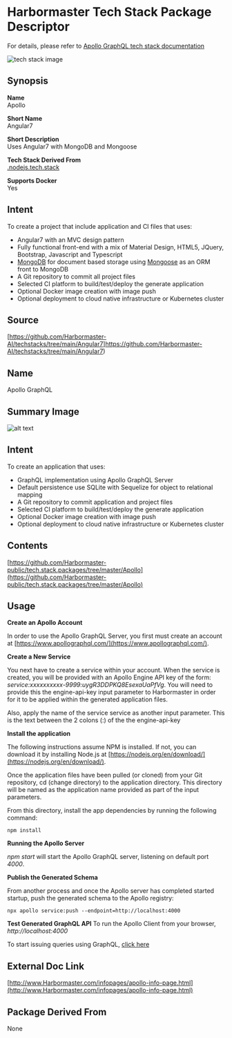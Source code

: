 # Harbormaster Tech Stack Package Descriptor

For details, please refer to [Apollo GraphQL tech stack documentation](https://harbormaster.ai/Apollo-tech-stack/)

![tech stack image](http://harbormaster.ai/wp-content/uploads/2021/04/apollo-logo.png)

## Synopsis

**Name**  
Apollo

**Short Name**  
Angular7

**Short Description**  
Uses Angular7 with MongoDB and Mongoose

**Tech Stack Derived From**  
[.nodejs.tech.stack](https://github.com/Harbormaster-AI/techstacks/tree/main/.nodejs.tech.stack)

**Supports Docker**  
Yes


  
## Intent
To create a project that include application and CI files that uses:

- Angular7 with an MVC design pattern
- Fully functional front-end with a mix of Material Design, HTML5, JQuery, Bootstrap, Javascript and Typescript
- [MongoDB](http://mongodb.com) for document based storage using [Mongoose](https://mongoosejs.com/docs/) as an ORM front to MongoDB
- A Git repository to commit all project files
- Selected CI platform to build/test/deploy the generate application
- Optional Docker image creation with image push
- Optional deployment to cloud native infrastructure or Kubernetes cluster

## Source
[https://github.com/Harbormaster-AI/techstacks/tree/main/Angular7]https://github.com/Harbormaster-AI/techstacks/tree/main/Angular7)




## Name
Apollo GraphQL

## Summary Image
![alt text](http://www.Harbormaster.com/infopages/img/apollo.png)

## Intent
To create an application that uses:

- GraphQL implementation using Apollo GraphQL Server
- Default persistence use SQLite with Sequelize for object to relational mapping
- A Git repository to commit application and project files
- Selected CI platform to build/test/deploy the generate application
- Optional Docker image creation with image push
- Optional deployment to cloud native infrastructure or Kubernetes cluster

## Contents
[https://github.com/Harbormaster-public/tech.stack.packages/tree/master/Apollo](https://github.com/Harbormaster-public/tech.stack.packages/tree/master/Apollo)


## Usage

**Create an Apollo Account**

In order to use the Apollo GraphQL Server, you first must create an account at [https://www.apollographql.com/](https://www.apollographql.com/).

**Create a New Service**

You next have to create a service within your account. When the service is created, you will be provided with an Apollo Engine API key of the form: _service:xxxxxxxxxx-9999:uygR3DDPKQ8EsexaUaPfVg_. You will need to provide this the engine-api-key input parameter to Harbormaster in order for it to be applied within the generated application files.

Also, apply the name of the service service as another input parameter. This is the text between the 2 colons (:) of the the engine-api-key

**Install the application**

The following instructions assume NPM is installed. If not, you can download it by installing Node.js at [https://nodejs.org/en/download/](https://nodejs.org/en/download/).

Once the application files have been pulled (or cloned) from your Git repository, cd (change directory) to the application directory. This directory will be named as the application name provided as part of the input parameters.

From this directory, install the app dependencies by running the following command: 

`npm install`

**Running the Apollo Server**

_npm start_ will start the Apollo GraphQL server, listening on default port _4000_.

**Publish the Generated Schema**

From another process and once the Apollo server has completed started startup, push the generated schema to the Apollo registry: 

`npx apollo service:push --endpoint=http://localhost:4000`

**Test Generated GraphQL API**
To run the Apollo Client from your browser, _http://localhost:4000_

To start issuing queries using GraphQL, [click here](https://www.apollographql.com/docs/apollo-server/getting-started/#step-8-execute-your-first-query)

## External Doc Link
[http://www.Harbormaster.com/infopages/apollo-info-page.html](http://www.Harbormaster.com/infopages/apollo-info-page.html)

## Package Derived From
None